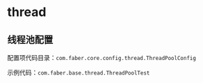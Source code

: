 # thread

## 线程池配置
配置项代码目录：`com.faber.core.config.thread.ThreadPoolConfig`

示例代码：`com.faber.base.thread.ThreadPoolTest`
